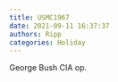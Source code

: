 ```yaml
---
title: USMC1967
date: 2021-09-11 16:37:37
authors: Ripp
categories: Holiday
---
```


 George Bush CIA op.